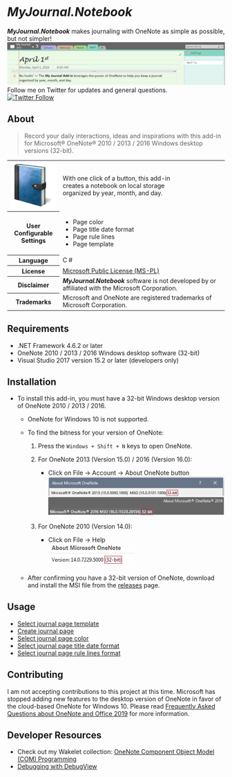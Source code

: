 # *MyJournal.Notebook*
***MyJournal.Notebook*** makes journaling with OneNote as simple as possible, but not simpler!<br />
![screenshot](docs/README-screenshot.png)<br />
Follow me on Twitter for updates and general questions.<br />
[![Twitter Follow](https://img.shields.io/twitter/follow/ArtTrenton.svg?label=Follow%20@ArtTrenton)](https://twitter.com/ArtTrenton)<br />

## About
>Record your daily interactions, ideas and inspirations with this add-in for Microsoft® OneNote® 2010 / 2013 / 2016 Windows desktop versions (32-bit).

<table hspace="25">
	<tr>
		<th scope="row">
			<img src="docs/journal.png" alt="journal" />
		</th>
		<td>With one click of a button, this add-in
		<br />creates a notebook on local storage
		<br />organized by year, month, and day.</td>
	</tr>
	<tr />
	<tr>
		<th scope="row">User
		<br />Configurable
		<br />Settings</th>
		<td>
			<ul>
				<li>Page color</li>
				<li>Page title date format</li>
				<li>Page rule lines</li>
				<li>Page template</li>
			</ul>
		</td>
	</tr>
	<tr />
	<tr>
		<th scope="row">Language</th>
		<td>C #</td>
	</tr>
	<tr />
	<tr>
		<th scope="row">License</th>
		<td>
			<a href="LICENSE.txt">Microsoft Public License (MS-PL)</a>
		</td>
	</tr>
	<tr />
	<tr>
		<th scope="row">Disclaimer</th>
		<td><b><i>MyJournal.Notebook</i></b> software is not developed by or affiliated with the Microsoft Corporation.</td>
	</tr>
	<tr />
	<tr>
		<th scope="row">Trademarks</th>
		<td>Microsoft and OneNote are registered trademarks of Microsoft Corporation.</td>
	</tr>
</table>

## Requirements
 * .NET Framework 4.6.2 or later<br />
 * OneNote 2010 / 2013 / 2016 Windows desktop software (32-bit)<br />
 * Visual Studio 2017 version 15.2 or later (developers only)<br />

## Installation
- To install this add-in, you must have a 32-bit Windows desktop version of OneNote 2010 / 2013 / 2016.

	- OneNote for Windows 10 is not supported.

	- To find the bitness for your version of OneNote:
		1. Press the `Windows + Shift + N` keys to open OneNote.

		2. For OneNote 2013 (Version 15.0) / 2016 (Version 16.0):
			- Click on File &#x2192; Account &#x2192; About OneNote button<br />![OneNote 2013 bitness](docs/OneNote-2013-bitness.png)<br />![OneNote 2016 bitness](docs/OneNote-2016-bitness.png)

		3. For OneNote 2010 (Version 14.0):
			- Click on File &#x2192; Help<br />![OneNote 2010 bitness](docs/OneNote-2010-bitness.png)

	- After confirming you have a 32-bit version of OneNote, download and install the MSI file from the [releases](https://github.com/atrenton/MyJournal.Notebook/releases) page.

## Usage
- [Select journal page template](docs/HowTo-Select-Journal-Page-Template.md)
- [Create journal page](docs/HowTo-Create-Journal-Page.md)
- [Select journal page color](docs/HowTo-Select-Page-Color.md)
- [Select journal page title date format](docs/HowTo-Select-Page-Title.md)
- [Select journal page rule lines format](docs/HowTo-Select-Rule-Lines.md)

## Contributing
I am not accepting contributions to this project at this time. Microsoft has stopped adding new features to the desktop version of OneNote in favor of the cloud-based OneNote for Windows 10. Please read [Frequently Asked Questions about OneNote and Office 2019](https://support.office.com/en-us/article/frequently-asked-questions-about-onenote-and-office-2019-6582c7ae-2ec6-408d-8b7a-3ed71a3c2103 "https://support.office.com/en-us/article/frequently-asked-questions-about-onenote-and-office-2019-6582c7ae-2ec6-408d-8b7a-3ed71a3c2103") for more information.

## Developer Resources
- Check out my Wakelet collection: [OneNote Component Object Model (COM) Programming](https://wakelet.com/wake/0a714a50-a923-4ee5-82f0-2c7171589551)
- [Debugging with DebugView](docs/debugging/DebugView-README.md)
